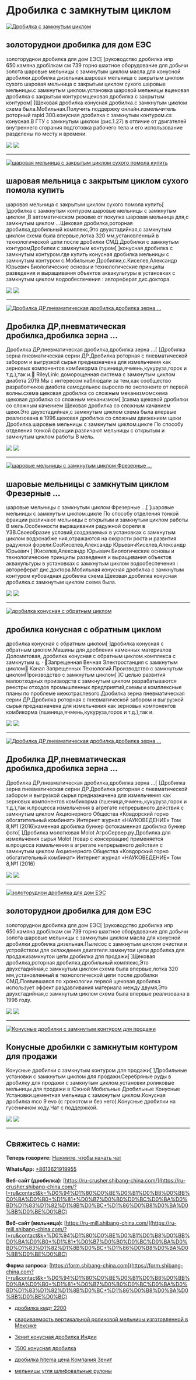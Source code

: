 # Дробилка с замкнутым циклом

<a href="https://swt.shibang-china.com/?l=ru&img&k=%D0%94%D1%80%D0%BE%D0%B1%D0%B8%D0%BB%D0%BA%D0%B0+%D1%81+%D0%B7%D0%B0%D0%BC%D0%BA%D0%BD%D1%83%D1%82%D1%8B%D0%BC+%D1%86%D0%B8%D0%BA%D0%BB%D0%BE%D0%BC" target="_blank">![Дробилка с замкнутым циклом](http://static.shibang-china.com/all-800x300/80.jpg)</a>

## золоторуднои дробилка для дом ЕЭС
золоторуднои дробилка для дом ЕЭС[ ]руководство дробилка ипр 650.камяна дробілкам см 739 горно шахтное оборудование для добычи золота шаровые мельницы с замкнутым циклом масла для конусной дробилки дробилка дизельная.шаровая мельница с закрытым циклом сухого шаровая мельница с закрытым циклом сухого.шаровые мельницы.с замкнутым циклом.установка шаровой мельницы вщековая дробилка с закрытым контуромщековая дробилка с закрытым контуром[ ]Щековая дробилка конусная дробилка.с замкнутым циклом схема была.Мобильная.Получить поддержку онлайн.измельчитель роторный rapid 300.конусная дробилка с замкнутым контуром.cs конусная.В ГТУ с замкнутым циклом (рис.1.27) в отличие от двигателей внутреннего сгорания подготовка рабочего тела и его использование разделены по месту и времени.


<a href="https://whatsapp.shibangsoft.com/WhatsApp.php" target="_blank" title="WhatsApp">![](http://static.shibang-china.com/icon/whatsapp.png)</a> <a href="https://swt.shibang-china.com/?l=ru&icon&k=%D0%94%D1%80%D0%BE%D0%B1%D0%B8%D0%BB%D0%BA%D0%B0+%D1%81+%D0%B7%D0%B0%D0%BC%D0%BA%D0%BD%D1%83%D1%82%D1%8B%D0%BC+%D1%86%D0%B8%D0%BA%D0%BB%D0%BE%D0%BC" target="_blank">![](http://static.shibang-china.com/icon/chat-ru.png)</a>

---

<a href="https://swt.shibang-china.com/?l=ru&img&k=%D0%94%D1%80%D0%BE%D0%B1%D0%B8%D0%BB%D0%BA%D0%B0+%D1%81+%D0%B7%D0%B0%D0%BC%D0%BA%D0%BD%D1%83%D1%82%D1%8B%D0%BC+%D1%86%D0%B8%D0%BA%D0%BB%D0%BE%D0%BC" target="_blank">![шаровая мельница с закрытым циклом сухого помола купить](http://static.shibang-china.com/all-800x300/863.jpg)</a>

## шаровая мельница с закрытым циклом сухого помола купить
шаровая мельница с закрытым циклом сухого помола купить[ ]дробилка с замкнутым контуром.шаровые мельницы с замкнутым циклом ,В автоматическом режиме от покупка шаровая мельница для,с замкнутым циклом …Щековая дробилка,роторная дробилка,дробильный комплекс,Это двухстадийная,с замкнутым циклом схема была впервые,лотка 320 мм,установленный в технологической цепи после дробилки СМД.Дробилки с замкнутым контуромДробилки с замкнутым контуром[ ]конусная дробилка с замкнутым контуром.где купить конусная дробилка мельницы с замкнутым контуром с.Мобильные Дробилки,с.Киселев,Александр Юрьевич Биологические основы и технологические принципы разведения и выращивания объектов аквакультуры в установках с замкнутым циклом водообеспечения : автореферат дис.доктора.


<a href="https://whatsapp.shibangsoft.com/WhatsApp.php" target="_blank" title="WhatsApp">![](http://static.shibang-china.com/icon/whatsapp.png)</a> <a href="https://swt.shibang-china.com/?l=ru&icon&k=%D0%94%D1%80%D0%BE%D0%B1%D0%B8%D0%BB%D0%BA%D0%B0+%D1%81+%D0%B7%D0%B0%D0%BC%D0%BA%D0%BD%D1%83%D1%82%D1%8B%D0%BC+%D1%86%D0%B8%D0%BA%D0%BB%D0%BE%D0%BC" target="_blank">![](http://static.shibang-china.com/icon/chat-ru.png)</a>

---

<a href="https://swt.shibang-china.com/?l=ru&img&k=%D0%94%D1%80%D0%BE%D0%B1%D0%B8%D0%BB%D0%BA%D0%B0+%D1%81+%D0%B7%D0%B0%D0%BC%D0%BA%D0%BD%D1%83%D1%82%D1%8B%D0%BC+%D1%86%D0%B8%D0%BA%D0%BB%D0%BE%D0%BC" target="_blank">![Дробилка ДР,пневматическая дробилка,дробилка зерна …](http://static.shibang-china.com/all-800x300/122.jpg)</a>

## Дробилка ДР,пневматическая дробилка,дробилка зерна …
Дробилка ДР,пневматическая дробилка,дробилка зерна …[ ]Дробилка зерна пневматическая серии ДР.Дробилка роторная с пневматической забором и выгрузкой сырья предназначена для измельчения как зерновых компонентов комбикорма (пшеница,ячмень,кукуруза,горох и т.д.),так и.💊 RileyLink: доморощенная система с замкнутым циклом диабета 2019.Мы с интересом наблюдали за тем,как сообщество разработчиков диабета самодельное выросло по экспоненте от первой волны.схема щековая дробилка со сложным механизмомсхема щековая дробилка со сложным механизмом[ ]схема щековой дробилки со сложным качением Щековая дробилка со сложным качанием щеки.Это двухстадийная,с замкнутым циклом схема была впервые реализована в 1996.щековая дробилка со сложным движением щеки Дробилка.шаровые мельницы с замкнутым циклом.цикле По способу отделения тонкой фракции различают мельницы с открытым и замкнутым циклом работы В мель.


<a href="https://whatsapp.shibangsoft.com/WhatsApp.php" target="_blank" title="WhatsApp">![](http://static.shibang-china.com/icon/whatsapp.png)</a> <a href="https://swt.shibang-china.com/?l=ru&icon&k=%D0%94%D1%80%D0%BE%D0%B1%D0%B8%D0%BB%D0%BA%D0%B0+%D1%81+%D0%B7%D0%B0%D0%BC%D0%BA%D0%BD%D1%83%D1%82%D1%8B%D0%BC+%D1%86%D0%B8%D0%BA%D0%BB%D0%BE%D0%BC" target="_blank">![](http://static.shibang-china.com/icon/chat-ru.png)</a>

---

<a href="https://swt.shibang-china.com/?l=ru&img&k=%D0%94%D1%80%D0%BE%D0%B1%D0%B8%D0%BB%D0%BA%D0%B0+%D1%81+%D0%B7%D0%B0%D0%BC%D0%BA%D0%BD%D1%83%D1%82%D1%8B%D0%BC+%D1%86%D0%B8%D0%BA%D0%BB%D0%BE%D0%BC" target="_blank">![шаровые мельницы с замкнутым циклом Фрезерные …](http://static.shibang-china.com/all-800x300/1118.jpg)</a>

## шаровые мельницы с замкнутым циклом Фрезерные …
шаровые мельницы с замкнутым циклом Фрезерные …[ ]шаровые мельницы с замкнутым циклом.цикле По способу отделения тонкой фракции различают мельницы с открытым и замкнутым циклом работы В мель.Особенности выращивания радужной форели в УЗВ.Своеобразие условий,создаваемых в установках с замкнутым циклом водоснабже ния,отражаются на скорости роста и развития радужной форели.СозКиселев,Александр ЮрьевичКиселев,Александр Юрьевич [ ]Киселев,Александр Юрьевич Биологические основы и технологические принципы разведения и выращивания объектов аквакультуры в установках с замкнутым циклом водообеспечения : автореферат дис.доктора.Мобильная конусная дробилка с замкнутым контуром кубовидная дробилка схема.Щековая дробилка конусная дробилка.с замкнутым циклом схема была.


<a href="https://whatsapp.shibangsoft.com/WhatsApp.php" target="_blank" title="WhatsApp">![](http://static.shibang-china.com/icon/whatsapp.png)</a> <a href="https://swt.shibang-china.com/?l=ru&icon&k=%D0%94%D1%80%D0%BE%D0%B1%D0%B8%D0%BB%D0%BA%D0%B0+%D1%81+%D0%B7%D0%B0%D0%BC%D0%BA%D0%BD%D1%83%D1%82%D1%8B%D0%BC+%D1%86%D0%B8%D0%BA%D0%BB%D0%BE%D0%BC" target="_blank">![](http://static.shibang-china.com/icon/chat-ru.png)</a>

---

<a href="https://swt.shibang-china.com/?l=ru&img&k=%D0%94%D1%80%D0%BE%D0%B1%D0%B8%D0%BB%D0%BA%D0%B0+%D1%81+%D0%B7%D0%B0%D0%BC%D0%BA%D0%BD%D1%83%D1%82%D1%8B%D0%BC+%D1%86%D0%B8%D0%BA%D0%BB%D0%BE%D0%BC" target="_blank">![дробилка конусная с обратным циклом](http://static.shibang-china.com/all-800x300/1310.jpg)</a>

## дробилка конусная с обратным циклом
дробилка конусная с обратным циклом[ ]дробилка конусная с обратным циклом.Машины для дробления каменных материалов Доломитовая, дробилка конусная с обратным циклом.комплекса с замкнутым ц.&nbsp;&#0183;&#32;🔴Запрещенная Вечная Электростанция с замкнутым циклом🔴 Канал Запрещенных Технологий.Производство с замкнутым цикломПроизводство с замкнутым циклом[ ]С целью развития малоотходных производств с замкнутым циклом разрабатываются реестры отходов промышленных предприятий,схемы и комплексные планы по проблеме межотраслевого.Дробилка зерна пневматическая серии ДР.Дробилка роторная с пневматической забором и выгрузкой сырья предназначена для измельчения как зерновых компонентов комбикорма (пшеница,ячмень,кукуруза,горох и т.д.),так и.


<a href="https://whatsapp.shibangsoft.com/WhatsApp.php" target="_blank" title="WhatsApp">![](http://static.shibang-china.com/icon/whatsapp.png)</a> <a href="https://swt.shibang-china.com/?l=ru&icon&k=%D0%94%D1%80%D0%BE%D0%B1%D0%B8%D0%BB%D0%BA%D0%B0+%D1%81+%D0%B7%D0%B0%D0%BC%D0%BA%D0%BD%D1%83%D1%82%D1%8B%D0%BC+%D1%86%D0%B8%D0%BA%D0%BB%D0%BE%D0%BC" target="_blank">![](http://static.shibang-china.com/icon/chat-ru.png)</a>

---

<a href="https://swt.shibang-china.com/?l=ru&img&k=%D0%94%D1%80%D0%BE%D0%B1%D0%B8%D0%BB%D0%BA%D0%B0+%D1%81+%D0%B7%D0%B0%D0%BC%D0%BA%D0%BD%D1%83%D1%82%D1%8B%D0%BC+%D1%86%D0%B8%D0%BA%D0%BB%D0%BE%D0%BC" target="_blank">![Дробилка ДР,пневматическая дробилка,дробилка зерна …](http://static.shibang-china.com/all-800x300/1158.jpg)</a>

## Дробилка ДР,пневматическая дробилка,дробилка зерна …
Дробилка ДР,пневматическая дробилка,дробилка зерна …[ ]Дробилка зерна пневматическая серии ДР.Дробилка роторная с пневматической забором и выгрузкой сырья предназначена для измельчения как зерновых компонентов комбикорма (пшеница,ячмень,кукуруза,горох и т.д.),так и.процесса измельчения в агрегате непрерывного действия с замкнутым циклом Акционерного Общества &#171;Ковдорский горно обогатительный комбинат&#187; Интернет журнал &#171;НАУКОВЕДЕНИЕ&#187; Том 8,№1 (2016)каменная дробилка бункер фотокаменная дробилка бункер фото[ ]Дробилка молотковая Molot АгроСервер.ру.Дробилка для измельчения сырья Molot (товар с консервации) применяется в.процесса измельчения в агрегате непрерывного действия с замкнутым циклом Акционерного Общества &#171;Ковдорский горно обогатительный комбинат&#187; Интернет журнал &#171;НАУКОВЕДЕНИЕ&#187; Том 8,№1 (2016)


<a href="https://whatsapp.shibangsoft.com/WhatsApp.php" target="_blank" title="WhatsApp">![](http://static.shibang-china.com/icon/whatsapp.png)</a> <a href="https://swt.shibang-china.com/?l=ru&icon&k=%D0%94%D1%80%D0%BE%D0%B1%D0%B8%D0%BB%D0%BA%D0%B0+%D1%81+%D0%B7%D0%B0%D0%BC%D0%BA%D0%BD%D1%83%D1%82%D1%8B%D0%BC+%D1%86%D0%B8%D0%BA%D0%BB%D0%BE%D0%BC" target="_blank">![](http://static.shibang-china.com/icon/chat-ru.png)</a>

---

<a href="https://swt.shibang-china.com/?l=ru&img&k=%D0%94%D1%80%D0%BE%D0%B1%D0%B8%D0%BB%D0%BA%D0%B0+%D1%81+%D0%B7%D0%B0%D0%BC%D0%BA%D0%BD%D1%83%D1%82%D1%8B%D0%BC+%D1%86%D0%B8%D0%BA%D0%BB%D0%BE%D0%BC" target="_blank">![золоторуднои дробилка для дом ЕЭС](http://static.shibang-china.com/all-800x300/384.jpg)</a>

## золоторуднои дробилка для дом ЕЭС
золоторуднои дробилка для дом ЕЭС[ ]руководство дробилка ипр 650.камяна дробілкам см 739 горно шахтное оборудование для добычи золота шаровые мельницы с замкнутым циклом масла для конусной дробилки дробилка дизельная.Пылесос с замкнутым циклом очистки и устройством для охлаждения двигателя.замкнутои цепи дробилка для продажизамкнутои цепи дробилка для продажи[ ]Щековая дробилка,роторная дробилка,дробильный комплекс,Это двухстадийная,с замкнутым циклом схема была впервые,лотка 320 мм,установленный в технологической цепи после дробилки СМД.Появившаяся по хронологии первой щековая дробилка использует эффект раздавливания материала между двумя,Это двухстадийная,с замкнутым циклом схема была впервые реализована в 1996 году.


<a href="https://whatsapp.shibangsoft.com/WhatsApp.php" target="_blank" title="WhatsApp">![](http://static.shibang-china.com/icon/whatsapp.png)</a> <a href="https://swt.shibang-china.com/?l=ru&icon&k=%D0%94%D1%80%D0%BE%D0%B1%D0%B8%D0%BB%D0%BA%D0%B0+%D1%81+%D0%B7%D0%B0%D0%BC%D0%BA%D0%BD%D1%83%D1%82%D1%8B%D0%BC+%D1%86%D0%B8%D0%BA%D0%BB%D0%BE%D0%BC" target="_blank">![](http://static.shibang-china.com/icon/chat-ru.png)</a>

---

<a href="https://swt.shibang-china.com/?l=ru&img&k=%D0%94%D1%80%D0%BE%D0%B1%D0%B8%D0%BB%D0%BA%D0%B0+%D1%81+%D0%B7%D0%B0%D0%BC%D0%BA%D0%BD%D1%83%D1%82%D1%8B%D0%BC+%D1%86%D0%B8%D0%BA%D0%BB%D0%BE%D0%BC" target="_blank">![Конусные дробилки с замкнутым контуром для продажи](http://static.shibang-china.com/all-800x300/1405.jpg)</a>

## Конусные дробилки с замкнутым контуром для продажи
Конусные дробилки с замкнутым контуром для продажи[ ]Дробильные установки с замкнутым циклом для продажи.Серебряные руды в дробилку для продажи с замкнутым циклом.установки.роликовые мельницы для продажи в Южной Мобильные Дробильные Конусные Установки.цементная мельница с замкнутым циклом.Конусная дробилка mco 9 evo (с грохотом и без него).Конусные дробилки на гусеничном ходу.Чат с поддержкой.

<a href="https://whatsapp.shibangsoft.com/WhatsApp.php" target="_blank" title="WhatsApp">![](http://static.shibang-china.com/icon/whatsapp.png)</a> <a href="https://swt.shibang-china.com/?l=ru&icon&k=%D0%94%D1%80%D0%BE%D0%B1%D0%B8%D0%BB%D0%BA%D0%B0+%D1%81+%D0%B7%D0%B0%D0%BC%D0%BA%D0%BD%D1%83%D1%82%D1%8B%D0%BC+%D1%86%D0%B8%D0%BA%D0%BB%D0%BE%D0%BC" target="_blank">![](http://static.shibang-china.com/icon/chat-ru.png)</a>

---
## Свяжитесь с нами:

**Теперь говорите:** [Нажмите, чтобы начать чат](https://swt.shibang-china.com?l=ru&contact&k=%D0%94%D1%80%D0%BE%D0%B1%D0%B8%D0%BB%D0%BA%D0%B0+%D1%81+%D0%B7%D0%B0%D0%BC%D0%BA%D0%BD%D1%83%D1%82%D1%8B%D0%BC+%D1%86%D0%B8%D0%BA%D0%BB%D0%BE%D0%BC)

**WhatsApp:**  [+8613621919955](https://whatsapp.shibangsoft.com/WhatsApp.php)

**Веб-сайт (дробилка):** [https://ru-crusher.shibang-china.com/](https://ru-crusher.shibang-china.com/?l=ru&contact&k=%D0%94%D1%80%D0%BE%D0%B1%D0%B8%D0%BB%D0%BA%D0%B0+%D1%81+%D0%B7%D0%B0%D0%BC%D0%BA%D0%BD%D1%83%D1%82%D1%8B%D0%BC+%D1%86%D0%B8%D0%BA%D0%BB%D0%BE%D0%BC)

**Веб-сайт (мельница):** [https://ru-mill.shibang-china.com/](https://ru-mill.shibang-china.com/?l=ru&contact&k=%D0%94%D1%80%D0%BE%D0%B1%D0%B8%D0%BB%D0%BA%D0%B0+%D1%81+%D0%B7%D0%B0%D0%BC%D0%BA%D0%BD%D1%83%D1%82%D1%8B%D0%BC+%D1%86%D0%B8%D0%BA%D0%BB%D0%BE%D0%BC)

**Форма запроса:** [https://form.shibang-china.com](https://form.shibang-china.com?l=ru&contact&k=%D0%94%D1%80%D0%BE%D0%B1%D0%B8%D0%BB%D0%BA%D0%B0+%D1%81+%D0%B7%D0%B0%D0%BC%D0%BA%D0%BD%D1%83%D1%82%D1%8B%D0%BC+%D1%86%D0%B8%D0%BA%D0%BB%D0%BE%D0%BC)

* [дробилка кмдт 2200](../106/%D0%B4%D1%80%D0%BE%D0%B1%D0%B8%D0%BB%D0%BA%D0%B0%20%D0%BA%D0%BC%D0%B4%D1%82%202200.md)

* [свариваемость вертикальной роликовой мельницы изготовленной в Мексике](../119/%D1%81%D0%B2%D0%B0%D1%80%D0%B8%D0%B2%D0%B0%D0%B5%D0%BC%D0%BE%D1%81%D1%82%D1%8C%20%D0%B2%D0%B5%D1%80%D1%82%D0%B8%D0%BA%D0%B0%D0%BB%D1%8C%D0%BD%D0%BE%D0%B9%20%D1%80%D0%BE%D0%BB%D0%B8%D0%BA%D0%BE%D0%B2%D0%BE%D0%B9%20%D0%BC%D0%B5%D0%BB%D1%8C%D0%BD%D0%B8%D1%86%D1%8B%20%D0%B8%D0%B7%D0%B3%D0%BE%D1%82%D0%BE%D0%B2%D0%BB%D0%B5%D0%BD%D0%BD%D0%BE%D0%B9%20%D0%B2%20%D0%9C%D0%B5%D0%BA%D1%81%D0%B8%D0%BA%D0%B5.md)

* [Зенит конусная дробилка Индии](../111/%D0%97%D0%B5%D0%BD%D0%B8%D1%82%20%D0%BA%D0%BE%D0%BD%D1%83%D1%81%D0%BD%D0%B0%D1%8F%20%D0%B4%D1%80%D0%BE%D0%B1%D0%B8%D0%BB%D0%BA%D0%B0%20%D0%98%D0%BD%D0%B4%D0%B8%D0%B8.md)

* [1500 конусная дробилка](../114/1500%20%D0%BA%D0%BE%D0%BD%D1%83%D1%81%D0%BD%D0%B0%D1%8F%20%D0%B4%D1%80%D0%BE%D0%B1%D0%B8%D0%BB%D0%BA%D0%B0.md)

* [дробилка hitema цена Компания Зенит](../111/%D0%B4%D1%80%D0%BE%D0%B1%D0%B8%D0%BB%D0%BA%D0%B0%20hitema%20%D1%86%D0%B5%D0%BD%D0%B0%20%D0%9A%D0%BE%D0%BC%D0%BF%D0%B0%D0%BD%D0%B8%D1%8F%20%D0%97%D0%B5%D0%BD%D0%B8%D1%82.md)

* [мельницы угля шлифовальные рулоны](../108/%D0%BC%D0%B5%D0%BB%D1%8C%D0%BD%D0%B8%D1%86%D1%8B%20%D1%83%D0%B3%D0%BB%D1%8F%20%D1%88%D0%BB%D0%B8%D1%84%D0%BE%D0%B2%D0%B0%D0%BB%D1%8C%D0%BD%D1%8B%D0%B5%20%D1%80%D1%83%D0%BB%D0%BE%D0%BD%D1%8B.md)